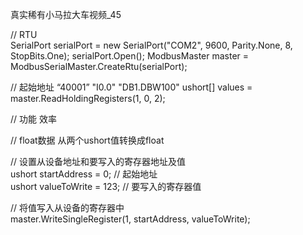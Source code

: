 真实稀有小马拉大车视频_45

 // RTU  
 SerialPort serialPort = new SerialPort("COM2", 9600, Parity.None, 8, StopBits.One);
 serialPort.Open();
 ModbusMaster master = ModbusSerialMaster.CreateRtu(serialPort);

 // 起始地址    “40001”      "I0.0"    "DB1.DBW100"
 ushort[] values = master.ReadHoldingRegisters(1, 0, 2);

 // 功能    效率

 // float数据   从两个ushort值转换成float


 // 设置从设备地址和要写入的寄存器地址及值  
 ushort startAddress = 0; // 起始地址  
 ushort valueToWrite = 123; // 要写入的寄存器值  

 // 将值写入从设备的寄存器中  
 master.WriteSingleRegister(1, startAddress, valueToWrite);
